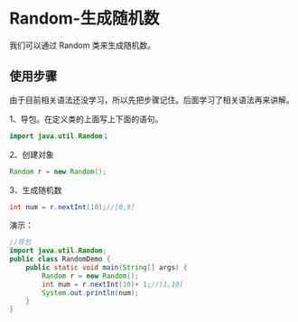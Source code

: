 # Random-生成随机数

我们可以通过 Random 类来生成随机数。

## 使用步骤

由于目前相关语法还没学习，所以先把步骤记住。后面学习了相关语法再来讲解。

1、导包。在定义类的上面写上下面的语句。

~~~java
import java.util.Random；
~~~

2、创建对象

~~~java
Random r = new Random();
~~~

3、生成随机数

 ~~~java
int num = r.nextInt(10);//[0,9]
 ~~~

演示：

~~~java
//导包
import java.util.Random;
public class RandomDemo {
    public static void main(String[] args) {
        Random r = new Random();
        int num = r.nextInt(10)+ 1;//[1,10]
        System.out.println(num);
    }
}
~~~



